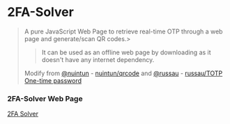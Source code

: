 # 2FA-Solver

> A pure JavaScript Web Page to retrieve real-time OTP through a web page and generate/scan QR codes.> 
> > It can be used as an offline web page by downloading as it doesn't have any internet dependency.
> 
> Modify from [@nuintun](https://github.com/nuintun/) - [nuintun/qrcode](https://github.com/nuintun/qrcode) and [@russau](https://github.com/russau/) - [russau/TOTP One-time password](http://jsfiddle.net/russau/ch8PK/)

### 2FA-Solver Web Page
[2FA Solver](https://iamyuthan.github.io/2FA-Solver/2FA-Solver.html)
